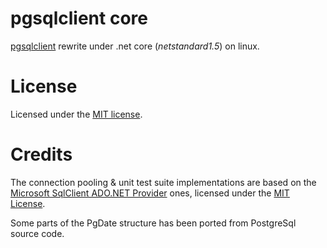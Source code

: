 # pgsqlclient core

[pgsqlclient](https://github.com/carlosga/pgsqlclient) rewrite under .net core (*netstandard1.5*) on linux.

# License

Licensed under the [MIT license](license.md).

# Credits

The connection pooling & unit test suite implementations are based on the [Microsoft SqlClient ADO.NET Provider](https://github.com/dotnet/corefx) ones, 
licensed under the [MIT License](https://github.com/dotnet/corefx/blob/master/LICENSE).

Some parts of the PgDate structure has been ported from PostgreSql source code.
